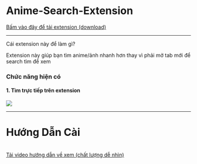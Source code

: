 # Anime-Search-Extension
<a href="https://github.com/hexzzz2008/Anime-Search-Extension/blob/main/anime_search.zip?raw=true">Bấm vào đây để tải extension (download)</a>
<hr>
<p>Cái extension này để làm gì?</p>
<p>Extension này giúp bạn tìm anime/ảnh nhanh hơn thay vì phải mở tab mới để search tìm để xem</p>
<h3>Chức năng hiện có</h3>
<h4>1. Tìm trực tiếp trên extension</h4>
<img src="https://raw.githubusercontent.com/hexzzz2008/Anime-Search-Extension/main/github/fun1.gif">
<hr>
<h1><b>Hướng Dẫn Cài</b></h1><br>
<a href="https://github.com/hexzzz2008/Bocchi-Timer-Extension/blob/main/github/video/tutorial_install.mp4?raw=true">Tải video hướng dẫn về xem (chất lượng dễ nhìn)</a>
